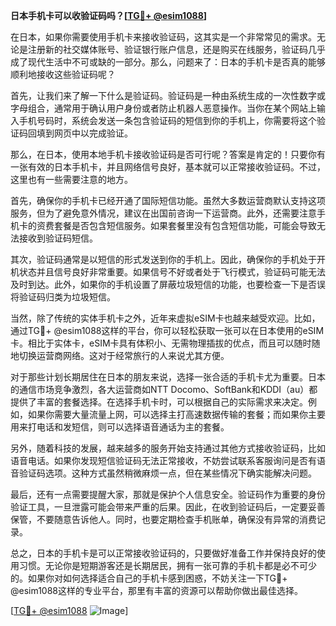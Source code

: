 **日本手机卡可以收验证码吗？[[TG💪+ @esim1088](https://t.me/s/esim1088)]**

在日本，如果你需要使用手机卡来接收验证码，这其实是一个非常常见的需求。无论是注册新的社交媒体账号、验证银行账户信息，还是购买在线服务，验证码几乎成了现代生活中不可或缺的一部分。那么，问题来了：日本的手机卡是否真的能够顺利地接收这些验证码呢？

首先，让我们来了解一下什么是验证码。验证码是一种由系统生成的一次性数字或字母组合，通常用于确认用户身份或者防止机器人恶意操作。当你在某个网站上输入手机号码时，系统会发送一条包含验证码的短信到你的手机上，你需要将这个验证码回填到网页中以完成验证。

那么，在日本，使用本地手机卡接收验证码是否可行呢？答案是肯定的！只要你有一张有效的日本手机卡，并且网络信号良好，基本就可以正常接收验证码。不过，这里也有一些需要注意的地方。

首先，确保你的手机卡已经开通了国际短信功能。虽然大多数运营商默认支持这项服务，但为了避免意外情况，建议在出国前咨询一下运营商。此外，还需要注意手机卡的资费套餐是否包含短信服务。如果套餐里没有包含短信功能，可能会导致无法接收到验证码短信。

其次，验证码通常是以短信的形式发送到你的手机上。因此，确保你的手机处于开机状态并且信号良好非常重要。如果信号不好或者处于飞行模式，验证码可能无法及时到达。此外，如果你的手机设置了屏蔽垃圾短信的功能，也要检查一下是否误将验证码归类为垃圾短信。

当然，除了传统的实体手机卡之外，近年来虚拟eSIM卡也越来越受欢迎。比如，通过TG💪+ @esim1088这样的平台，你可以轻松获取一张可以在日本使用的eSIM卡。相比于实体卡，eSIM卡具有体积小、无需物理插拔的优点，而且可以随时随地切换运营商网络。这对于经常旅行的人来说尤其方便。

对于那些计划长期居住在日本的朋友来说，选择一张合适的手机卡尤为重要。日本的通信市场竞争激烈，各大运营商如NTT Docomo、SoftBank和KDDI（au）都提供了丰富的套餐选择。在选择手机卡时，可以根据自己的实际需求来决定。例如，如果你需要大量流量上网，可以选择主打高速数据传输的套餐；而如果你主要用来打电话和发短信，则可以选择语音通话为主的套餐。

另外，随着科技的发展，越来越多的服务开始支持通过其他方式接收验证码，比如语音电话。如果你发现短信验证码无法正常接收，不妨尝试联系客服询问是否有语音验证码选项。这种方式虽然稍微麻烦一点，但在某些情况下确实能解决问题。

最后，还有一点需要提醒大家，那就是保护个人信息安全。验证码作为重要的身份验证工具，一旦泄露可能会带来严重的后果。因此，在收到验证码后，一定要妥善保管，不要随意告诉他人。同时，也要定期检查手机账单，确保没有异常的消费记录。

总之，日本的手机卡是可以正常接收验证码的，只要做好准备工作并保持良好的使用习惯。无论你是短期游客还是长期居民，拥有一张可靠的手机卡都是必不可少的。如果你对如何选择适合自己的手机卡感到困惑，不妨关注一下TG💪+ @esim1088这样的专业平台，那里有丰富的资源可以帮助你做出最佳选择。

[[TG💪+ @esim1088](https://t.me/s/esim1088) ![Image](https://i.postimg.cc/4NQfJmqS/Snipaste-2025-05-13-00-14-12.png)]